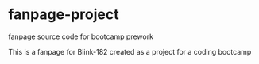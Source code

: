 # fanpage-project
fanpage source code for bootcamp prework
<p>This is a fanpage for Blink-182 created as a project for a coding bootcamp
